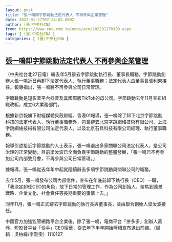 ```yaml
---
layout: post
title: "張一鳴卸字節跳動法定代表人 不再參與企業管理"
date: 2022-01-27T07:34:02.000Z
author: (臺)中央社CNA
from: https://www.cna.com.tw/news/acn/202201270198.aspx
tags: [ (臺)中央社CNA ]
categories: [ (臺)中央社CNA ]
---
```

<!--1643268842000-->
[張一鳴卸字節跳動法定代表人 不再參與企業管理](https://www.cna.com.tw/news/acn/202201270198.aspx)
------

<div>
<div></div><div><p>（中央社台北27日電）繼去年5月辭去字節跳動執行長、董事長職務，字節跳動創辦人張一鳴近日再卸下法定代表人、執行董事職務；法定代表人由董事長張利東接任。報導指出，張一鳴將不再參與公司日常管理。</p><p>字節跳動是短影音平台抖音及其國際版TikTok的母公司。字節跳動去年11月宣布組織改組，成立6大業務部門。</p><p>根據新京報旗下財經媒體貝殼財經、香港01報導，張一鳴除了卸下北京字節跳動科技的法定代表人、執行董事職務外，包含辭去北京字跳網絡技術有限公司、上海字跳網絡技術有限公司法定代表人，以及北京石貝科技有限公司經理、執行董事職務。</p><p>報導引述接近字節跳動的人士表示，張一鳴退出多家關聯公司法定代表人，是公司治理的正常變動，目前梁汝波已全面負責字節跳動的整體發展，「張一鳴已不再參加公司內部雙月會，不再參與公司日常管理。」</p><p>據報導，張一鳴從去年年中起就陸續辭去多項字節跳動與關聯公司的職務。</p><p>去年5月，張一鳴發布公司內部信件，宣布在年底前卸下執行長（CEO）一職，「我決定卸任CEO的角色，放下日常的管理工作，作為公司創始人，聚焦到遠景戰略、企業文化、社會責任等長期重要的事情上去。」</p><p>同年11月，張一鳴正式辭去字節跳動的執行長與董事長，並由聯合創始人梁汝波接任。</p><p>中國官方加強監管網路平台企業後，除了張一鳴，電商平台「拼多多」創辦人黃崢、短影音平台「快手」CEO宿華，從去年下半年開始陸續宣布退出前線。（編輯：吳柏緯/李雅雯）1110127</p></div>
</div>
